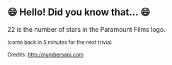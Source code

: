 ## :smile: Hello! Did you know that... :smile:
22 is the number of stars in the Paramount Films logo.

<sup>(come back in 5 minutes for the next trivia)</sup>


<sup>Credits: http://numbersapi.com</sup>
